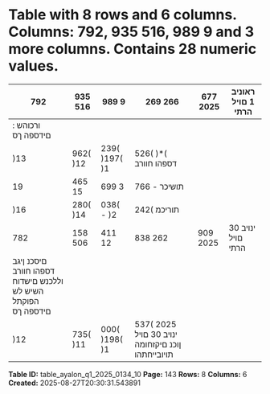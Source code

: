 # Table with 8 rows and 6 columns. Columns: 792, 935 516, 989 9 and 3 more columns. Contains 28 numeric values.

| 792 | 935 516 | 989 9 | 269 266 | 677 2025 | ראוניב 1 םויל הרתי |
|---|---|---|---|---|---|
| : ורכוהש םידספה ךס |  |  |  |  |  |
| )13 | 962( )12 | 239( )197( )1 | 526( )*( דספהו חוורב |  |  |
| 19 | 465 15 | 699 3 | 766 - תושיכר |  |  |
| )16 | 280( )14 | 038( - )2 | 242( תוריכמ |  |  |
| 782 | 158 506 | 411 12 | 838 262 | 909 2025 | ינויב 30 םויל הרתי |
| םיסכנ ןיגב דספהו חוורב וללכנש םישדוח השיש לש הפוקתל םידספה ךס |  |  |  |  |  |
| )12 | 735( )11 | 000( )198( )1 | 537( 2025 ינויב 30 םויל ןוכנ םיקזחומה תויובייחתהו |  |  |

**Table ID:** table_ayalon_q1_2025_0134_10
**Page:** 143
**Rows:** 8
**Columns:** 6
**Created:** 2025-08-27T20:30:31.543891
